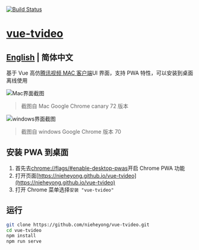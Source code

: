 [![Build Status](https://travis-ci.com/nieheyong/vue-tvideo.svg?branch=master)](https://travis-ci.com/nieheyong/vue-tvideo)

# [vue-tvideo](https://github.com/nieheyong/vue-tvideo)

## [English](https://github.com/nieheyong/vue-tvideo/blob/master/README.md) | 简体中文

基于 Vue 高仿[腾讯视频 MAC 客户端](http://v.qq.com/download.html#mac)UI 界面，支持 PWA 特性，可以安装到桌面离线使用

![Mac界面截图](https://user-images.githubusercontent.com/9368693/48835708-cedc2000-edbb-11e8-8079-14c191774c53.png)

> 截图自 Mac Google Chrome canary 72 版本

![windows界面截图](https://user-images.githubusercontent.com/9368693/47719662-d3169100-dc86-11e8-82b9-c4faf3d10c78.png)

> 截图自 windows Google Chrome 版本 70

## 安装 PWA 到桌面

1. 首先去[chrome://flags/#enable-desktop-pwas](chrome://flags/#enable-desktop-pwas)开启 Chrome PWA 功能
2. 打开页面[https://nieheyong.github.io/vue-tvideo](https://nieheyong.github.io/vue-tvideo)
3. 打开 Chrome 菜单选择`安装 "vue-tvideo"`

## 运行

```bash
git clone https://github.com/nieheyong/vue-tvideo.git
cd vue-tvideo
npm install
npm run serve
```

